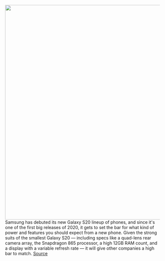 <img src='https://cdn.vox-cdn.com/thumbor/Po6sDN4HzGshyM_wlm70JlqLPTk=/0x0:2040x1360/1200x800/filters:focal(877x568:1203x894)/cdn.vox-cdn.com/uploads/chorus_image/image/66295032/vpavic_200206_3899_0105.0.jpg' width='700px' /><br/>
Samsung has debuted its new Galaxy S20 lineup of phones, and since it's one of the first big releases of 2020, it gets to set the bar for what kind of power and features you should expect from a new phone. Given the strong suits of the smallest Galaxy S20 — including specs like a quad-lens rear camera array, the Snapdragon 865 processor, a high 12GB RAM count, and a display with a variable refresh rate — it will give other companies a high bar to match.
<a href='https://www.theverge.com/2020/2/11/21128464/samsung-galaxy-s20-comparison-google-pixel-4-oneplus-7t-note-10-s10-lg-g8x'> Source <a/>